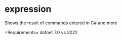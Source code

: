 # expression
Shows the result of commands entered in C# and more

=Requirements=
dotnet 7.0
vs 2022
